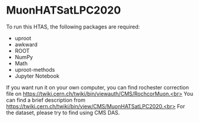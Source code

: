 # MuonHATSatLPC2020
To run this HTAS, the following packages are required:
* uproot
* awkward
* ROOT
* NumPy
* Math
* uproot-methods
* Jupyter Notebook

If you want run it on your own computer, you can find rochester correction file on https://twiki.cern.ch/twiki/bin/viewauth/CMS/RochcorMuon.<br>
You can find a brief description from https://twiki.cern.ch/twiki/bin/view/CMS/MuonHATSatLPC2020.<br>
For the dataset, please try to find using CMS DAS.
